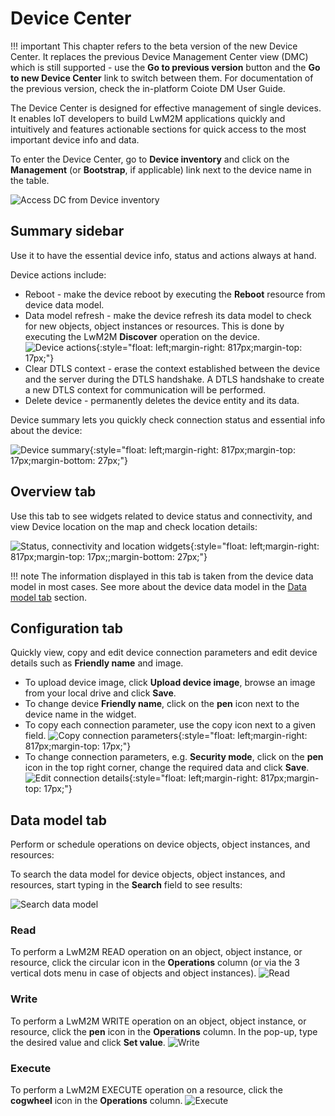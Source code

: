 # Device Center

!!! important
     This chapter refers to the beta version of the new Device Center. It replaces the previous Device Management Center view (DMC) which is still supported - use the **Go to previous version** button and the **Go to new Device Center** link to switch between them. For documentation of the previous version, check the in-platform Coiote DM User Guide.  

The Device Center is designed for effective management of single devices. It enables IoT developers to build LwM2M applications quickly and intuitively and features actionable sections for quick access to the most important device info and data.

To enter the Device Center, go to **Device inventory** and click on the **Management** (or **Bootstrap**, if applicable) link next to the device name in the table.

![Access DC from Device inventory](images/enter_DC.png "Access DC from Device inventory")

## Summary sidebar

Use it to have the essential device info, status and actions always at hand.

Device actions include:

- Reboot - make the device reboot by executing the **Reboot** resource from device data model.
- Data model refresh -  make the device refresh its data model to check for new objects, object instances or resources. This is done by executing the LwM2M **Discover** operation on the device.
    ![Device actions](images/device_actions.png "Device actions"){:style="float: left;margin-right: 817px;margin-top: 17px;"}
- Clear DTLS context - erase the context established between the device and the server during the DTLS handshake. A DTLS handshake to create a new DTLS context for communication will be performed.  
- Delete device - permanently deletes the device entity and its data.

Device summary lets you quickly check connection status and essential info about the device:

![Device summary](images/DC_summary.png "Device summary"){:style="float: left;margin-right: 817px;margin-top: 17px;margin-bottom: 27px;"}


## Overview tab

Use this tab to see widgets related to device status and connectivity, and view Device location on the map and check location details:

![Status, connectivity and location widgets](images/location_DC.png "Status, connectivity and location widgets"){:style="float: left;margin-right: 817px;margin-top: 17px;;margin-bottom: 27px;"}

!!! note
    The information displayed in this tab is taken from the device data model in most cases. See more about the device data model in the [Data model tab](#data-model-tab) section.

## Configuration tab

Quickly view, copy and edit device connection parameters and edit device details such as **Friendly name** and image.

- To upload device image, click **Upload device image**, browse an image from your local drive and click **Save**.
- To change device **Friendly name**, click on the **pen** icon next to the device name in the widget.
- To copy each connection parameter, use the copy icon next to a given field.
    ![Copy connection parameters](images/copy_params.png "Copy connection parameters"){:style="float: left;margin-right: 817px;margin-top: 17px;"}
- To change connection parameters, e.g. **Security mode**, click on the **pen** icon in the top right corner, change the required data and click **Save**.
    ![Edit connection details](images/edit_params.png "Edit connection details"){:style="float: left;margin-right: 817px;margin-top: 17px;"}


## Data model tab

Perform or schedule operations on device objects, object instances, and resources:

To search the data model for device objects, object instances, and resources, start typing in the **Search** field to see results:

![Search data model](images/search_DC.gif "Search data model")

### Read

To perform a LwM2M READ operation on an object, object instance, or resource, click the circular icon in the **Operations** column (or via the 3 vertical dots menu in case of objects and object instances).
![Read](images/read_resource.gif "Read")

### Write

To perform a LwM2M WRITE operation on an object, object instance, or resource, click the **pen** icon in the **Operations** column. In the pop-up, type the desired value and click **Set value**.
![Write](images/write_resource.gif "Write")

### Execute

To perform a LwM2M EXECUTE operation on a resource, click the **cogwheel** icon in the **Operations** column.
![Execute](images/execute_resource.png "Execute")
